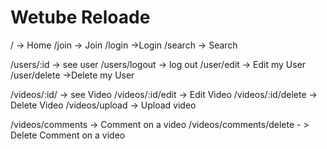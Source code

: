 # Wetube Reloade

/ -> Home
/join -> Join
/login ->Login
/search -> Search

/users/:id -> see user
/users/logout -> log out
/user/edit -> Edit my User
/user/delete ->Delete my User

/videos/:id/ -> see Video
/videos/:id/edit -> Edit Video
/videos/:id/delete -> Delete Video
/videos/upload -> Upload video

/videos/comments -> Comment on a video
/videos/comments/delete - > Delete Comment on a video
